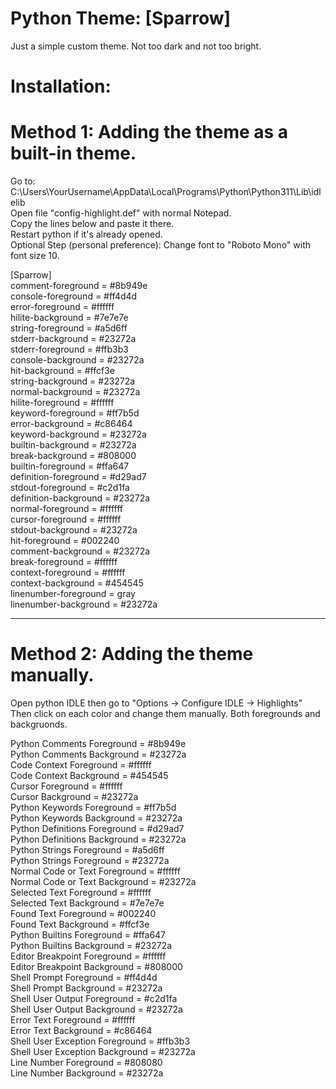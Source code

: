 # Python Theme: \[Sparrow]  
Just a simple custom theme. Not too dark and not too bright.  
  
# Installation:  
# Method 1: Adding the theme as a built-in theme.  
Go to: C:\Users\YourUsername\AppData\Local\Programs\Python\Python311\Lib\idlelib  
Open file "config-highlight.def" with normal Notepad.  
Copy the lines below and paste it there.   
Restart python if it's already opened.  
Optional Step (personal preference): Change font to "Roboto Mono" with font size 10.  
  
[Sparrow]  
comment-foreground = #8b949e  
console-foreground = #ff4d4d  
error-foreground = #ffffff  
hilite-background = #7e7e7e  
string-foreground = #a5d6ff  
stderr-background = #23272a  
stderr-foreground = #ffb3b3  
console-background = #23272a  
hit-background = #ffcf3e  
string-background = #23272a  
normal-background = #23272a  
hilite-foreground = #ffffff  
keyword-foreground = #ff7b5d  
error-background = #c86464  
keyword-background = #23272a  
builtin-background = #23272a  
break-background = #808000  
builtin-foreground = #ffa647  
definition-foreground = #d29ad7  
stdout-foreground = #c2d1fa  
definition-background = #23272a  
normal-foreground = #ffffff  
cursor-foreground = #ffffff  
stdout-background = #23272a  
hit-foreground = #002240  
comment-background = #23272a  
break-foreground = #ffffff  
context-foreground = #ffffff  
context-background = #454545  
linenumber-foreground = gray  
linenumber-background = #23272a  
  
-------------------------------------  
# Method 2: Adding the theme manually.  
Open python IDLE then go to "Options -> Configure IDLE -> Highlights"  
Then click on each color and change them manually. Both foregrounds and backgruonds.  
  
Python Comments Foreground = #8b949e  
Python Comments Background = #23272a  
Code Context Foreground = #ffffff  
Code Context Background = #454545  
Cursor Foreground = #ffffff  
Cursor Background = #23272a  
Python Keywords Foreground = #ff7b5d  
Python Keywords Background = #23272a  
Python Definitions Foreground = #d29ad7  
Python Definitions Background = #23272a  
Python Strings Foreground = #a5d6ff  
Python Strings Foreground = #23272a  
Normal Code or Text Foreground = #ffffff  
Normal Code or Text Background = #23272a  
Selected Text Foreground = #ffffff  
Selected Text Background = #7e7e7e  
Found Text Foreground = #002240  
Found Text Background = #ffcf3e  
Python Builtins Foreground = #ffa647  
Python Builtins Background = #23272a  
Editor Breakpoint Foreground = #ffffff  
Editor Breakpoint Background = #808000  
Shell Prompt Foreground = #ff4d4d  
Shell Prompt Background = #23272a  
Shell User Output Foreground = #c2d1fa  
Shell User Output Background = #23272a  
Error Text Foreground = #ffffff  
Error Text Background = #c86464  
Shell User Exception Foreground = #ffb3b3  
Shell User Exception Background = #23272a  
Line Number Foreground = #808080  
Line Number Background = #23272a  
  
